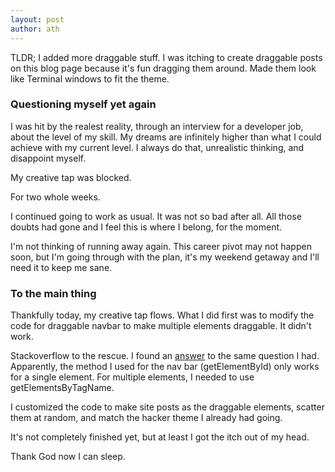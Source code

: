 ```yaml
---
layout: post
author: ath
---
```


TLDR; I added more draggable stuff. I was itching to create draggable posts on this blog page because it's fun dragging them around. Made them look like Terminal windows to fit the theme.

### Questioning myself yet again

I was hit by the realest reality, through an interview for a developer job, about the level of my skill. My dreams are infinitely higher than what I could achieve with my current level. I always do that, unrealistic thinking, and disappoint myself.

My creative tap was blocked.

For two whole weeks.

I continued going to work as usual. It was not so bad after all. All those doubts had gone and I feel this is where I belong, for the moment. 

I'm not thinking of running away again. This career pivot may not happen soon, but I'm going through with the plan, it's my weekend getaway and I'll need it to keep me sane.

### To the main thing

Thankfully today, my creative tap flows. What I did first was to modify the code for draggable navbar to make multiple elements draggable. It didn't work.

Stackoverflow to the rescue. I found an [answer](https://stackoverflow.com/a/63857834/22305530) to the same question I had. Apparently, the method I used for the nav bar (getElementById) only works for a single element. For multiple elements, I needed to use getElementsByTagName.

I customized the code to make site posts as the draggable elements, scatter them at random, and match the hacker theme I already had going.

It's not completely finished yet, but at least I got the itch out of my head.

Thank God now I can sleep.